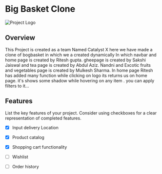 # Big Basket Clone

![Project Logo](https://cdn.uxhack.co/product_logos/BigBasket_logo_0709211000)

## Overview

This Project is created as a team Named Catalyst X here we have made a clone of bogbasket in which we a created dynamically
In which navbar and home page is created by Ritesh gupta. gheepage is created by Sakshi Jaiswal and tea page is created by Abdul Aziz.
Nandni and Excotic fruits and vegetables page is created by Mulkesh Sharma. In home page Ritesh has added many function while clicking on logo its returns us on home page. it's shows some shadow while hovering on any item . you can apply filters to it...

## Features

List the key features of your project. Consider using checkboxes for a clear representation of completed features.

- [x] Input delivery Location
- [x] Product catalog
- [x] Shopping cart functionality
- [ ] Wishlist
- [ ] Order history


